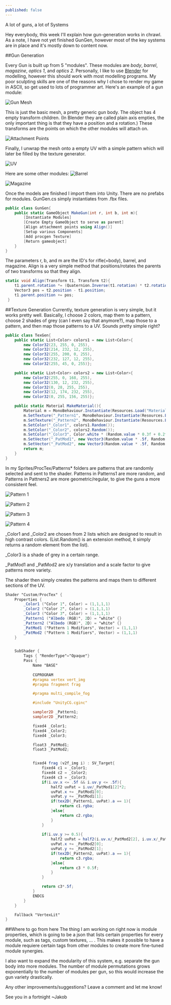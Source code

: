 ```yaml
---
published: false
---
```


A lot of guns, a lot of Systems

<!--excerpt-->

Hey everybody, this week I'll explain how gun-generation works in chrawl. As a note, I have not yet finished GunGen, however most of the key systems are in place and it's mostly down to content now.


##Gun Generation

Every Gun is built up from 5 "modules". These modules are *body*, *barrel*, *magazine*, *optics 1*, and *optics 2*. Personally, I like to use [Blender](http://www.blender.org) for modelling, however this should work with most modelling programs. My poor sculpting skills are one of the reasons why I chose to render my game in ASCII, so get used to lots of programmer art. Here's an example of a gun module:

![Gun Mesh](http://imgur.com/N4pgWzs.png)

This is just the basic mesh, a pretty generic gun body. The object has 4 empty transform children. (In Blender they are called plain axis empties, the only important thing is that they have a position and a rotation.) These transforms are the points on which the other modules will attach on. 

![Attachment Points](http://imgur.com/84mNUh4.png)

Finally, I unwrap the mesh onto a empty UV with a simple pattern which will later be filled by the texture generator. 

![UV](http://imgur.com/PypsH3i.png)

Here are some other modules:
![Barrel](http://imgur.com/oU5FYxP.png)

![Magazine](http://imgur.com/L7pUySr.png)

Once the models are finished I import them into Unity. There are no prefabs for modules. GunGen.cs simply instantiates from .fbx files.

```c#
public class GunGen{
	public static GameObject MakeGun(int r, int b, int m){
		[Instantiate Modules]
		[Create Empty GameObject to serve as parent]
        [Align attachment points using Align()]
		[Setup various Components]
        [Add procgen Texture]
        [Return gameobject]
    }
}
```

The parameters r, b, and m are the ID's for rifle(=body), barrel, and magazine. 
Align is a very simple method that positions/rotates the parents of two transforms so that they align.

```c#
static void Align(Transform t1, Transform t2){
	t1.parent.rotation *= (Quaternion.Inverse(t1.rotation) * t2.rotation);
	Vector3 pos = t2.position - t1.position;
	t1.parent.position += pos;
 }
```

##Texture Generation
Currently, texture generation is very simple, but it works pretty well. Basically, I choose 2 colors, map them to a pattern, choose 2 shades of grey (can I even say that anymore?), map those to a pattern, and then map those patterns to a UV. Sounds pretty simple right?

```c#
public class TexGen{
	public static List<Color> colors1 = new List<Color>{
   		new Color32(23, 255, 0, 255),
		new Color32(214, 232, 12, 255), 
		new Color32(255, 200, 0, 255),
		new Color32(232, 127, 12, 255),
		new Color32(255, 45, 0, 255)};

	public static List<Color> colors2 = new List<Color>{
    	new Color32(255, 0, 168, 255),
		new Color32(130, 12, 232, 255), 
		new Color32(0, 28, 255, 255), 
		new Color32(12, 174, 232, 255),
		new Color32(0, 255, 156, 255)};

	public static Material MakeMaterial(){
		Material m = MonoBehaviour.Instantiate(Resources.Load("Materials/Basic/ProcTex")) as Material;
		m.SetTexture("_Pattern1", MonoBehaviour.Instantiate(Resources.Load("Sprites/ProcTex/Patterns1/pat0"+((int)(Random.value * 5)+1))) as Texture2D);
		m.SetTexture("_Pattern2", MonoBehaviour.Instantiate(Resources.Load("Sprites/ProcTex/Patterns2/pat0"+((int)(Random.value * 2)+1))) as Texture2D);
		m.SetColor("_Color1", colors1.Random());
		m.SetColor("_Color2", colors2.Random());
		m.SetColor("_Color3", Color.white * (Random.value * 0.3f + 0.2f));
		m.SetVector("_PatMod1", new Vector3(Random.value * .5f, Random.value * .5f, Mathf.Max(1f, Random.value * 4f)));
		m.SetVector("_PatMod2", new Vector3(Random.value * .5f, Random.value * .5f, Mathf.Max(4, Random.value * 10f)));
		return m;
	}
}
```

In my Sprites/ProcTex/Patterns* folders are patterns that are randomly selected and sent to the shader. Patterns in Patterns1 are more random, and Patterns in Pattners2 are more geometric/regular, to give the guns a more consistent feel.

![Pattern 1](http://imgur.com/WkgGynK.png)

![Pattern 2](http://imgur.com/nnnigIs.png)

![Pattern 3](http://imgur.com/NRoZ0uf.png)

![Pattern 4](http://imgur.com/5QMQvQf.png)

_Color1 and _Color2 are chosen from 2 lists which are designed to result in high contrast colors. (List.Random() is an extension method, it simply returns a random element from the list).

_Color3 is a shade of grey in a certain range.

_PatMod1 and _PatMod2 are x/y translation and a scale factor to give patterns more variety.

The shader then simply creates the patterns and maps them to different sections of the UV.

```glsl
Shader "Custom/ProcTex" {
	Properties {
		_Color1 ("Color 1", Color) = (1,1,1,1)
		_Color2 ("Color 2", Color) = (1,1,1,1)
		_Color3 ("Color 3", Color) = (1,1,1,1)
		_Pattern1 ("Albedo (RGB)", 2D) = "white" {}
		_Pattern2 ("Albedo (RGB)", 2D) = "white" {}
		_PatMod1 ("Pattern 1 Modifiers", Vector) = (1,1,1)
		_PatMod2 ("Pattern 1 Modifiers", Vector) = (1,1,1)
	}


	SubShader {
		Tags { "RenderType"="Opaque"}
		Pass {
			Name "BASE"
			
			CGPROGRAM
			#pragma vertex vert_img
			#pragma fragment frag

			#pragma multi_compile_fog

			#include "UnityCG.cginc"

			sampler2D _Pattern1;
			sampler2D _Pattern2;

			fixed4 _Color1;
			fixed4 _Color2;
			fixed4 _Color3;

			float3 _PatMod1;
			float3 _PatMod2;


			fixed4 frag (v2f_img i) : SV_Target{
				fixed4 c1 = _Color1;
				fixed4 c2 = _Color2;
				fixed4 c3 = _Color3;
				if(i.uv.x <= .5f && i.uv.y <= .5f){
					half2 uvPat = i.uv/_PatMod1[2]*2;
					uvPat.x += _PatMod1[0];
					uvPat.y += _PatMod1[1];
					if(tex2D(_Pattern1, uvPat).a == 1){
						return c1.rgba;
					}else{
						return c2.rgba;
					}
				}
				
				if(i.uv.y >= 0.5){
					half2 uvPat = half2(i.uv.x/_PatMod2[2], i.uv.x/_PatMod2[2]*2);
					uvPat.x += _PatMod2[0];
					uvPat.y += _PatMod2[1];
					if(tex2D(_Pattern2, uvPat).a == 1){
						return c3.rgba;
					}else{
						return c3 * 0.5f;
					}	
				}

				return c3*.5f;
			}
			ENDCG			
		}
	} 

	Fallback "VertexLit"
}

```

##Where to go from here
The thing I am working on right now is module properties, which is going to be a json that lists certain properties for every module, such as tags, custom textures, ... . This makes it possible to have a module requiere certain tags from other modules to create more fine-tuned module synergies. 

I also want to expand the modularity of this system, e.g. separate the gun body into more modules. The number of module permutations grows exponentially to the number of modules per gun, so this would increase the gun variety drastically.

Any other improvements/suggestions? Leave a comment and let me know!

See you in a fortnight
~Jakob
